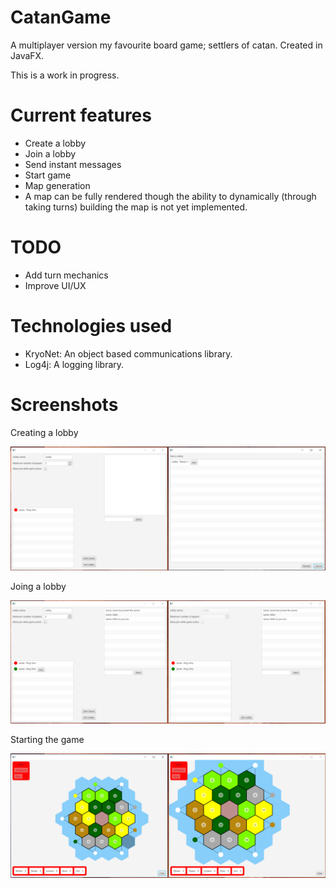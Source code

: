 # CatanGame
A multiplayer version my favourite board game; settlers of catan. Created in JavaFX.

This is a work in progress.

# Current features

- Create a lobby
- Join a lobby
- Send instant messages
- Start game
- Map generation
- A map can be fully rendered though the ability to dynamically (through taking turns) building the map is not yet implemented.

# TODO

- Add turn mechanics
- Improve UI/UX

# Technologies used

- KryoNet: An object based communications library.
- Log4j: A logging library.

# Screenshots

Creating a lobby

![Creating a lobby](https://github.com/villanta/CatanGame/raw/master/screenshots/create-lobby.png)

Joing a lobby

![Joining a lobby](https://github.com/villanta/CatanGame/raw/master/screenshots/join-lobby.png)

Starting the game

![Starting the game](https://github.com/villanta/CatanGame/raw/master/screenshots/start-game.png)

